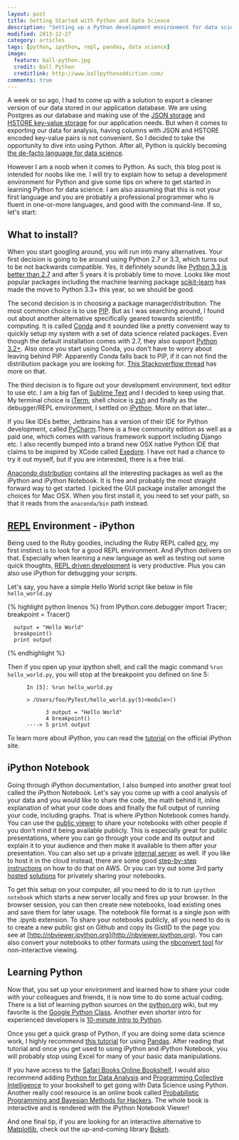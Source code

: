 ```yaml
---
layout: post
title: Getting Started with Python and Data Science
description: "Setting up a Python development environment for data science work."
modified: 2013-12-27
category: articles
tags: [python, ipython, repl, pandas, data science]
image:
  feature: ball-python.jpg
  credit: Ball Python
  creditlink: http://www.ballpythonaddiction.com/
comments: true  
---
```


A week or so ago, I had to come up with a solution to export a cleaner version of our data stored in our application database. We are using Postgres as our database and making use of the [JSON storage](http://clarkdave.net/2013/06/what-can-you-do-with-postgresql-and-json/) and [HSTORE key-value storage](http://www.postgresql.org/docs/9.0/static/hstore.html) for our application needs. But when it comes to exporting our data for analysis, having columns with JSON and HSTORE encoded key-value pairs is not convenient. So I decided to take the opportunity to dive into using Python. After all, Python is quickly becoming [the de-facto language for data science](http://www.r-bloggers.com/the-homogenization-of-scientific-computing-or-why-python-is-steadily-eating-other-languages-lunch/). 

However I am a noob when it comes to Python. As such, this blog post is intended for noobs like me. I will try to explain how to setup a development environment for Python and give some tips on where to get started in learning Python for data science. I am also assuming that this is not your first language and you are probably a professional programmer who is fluent in one-or-more languages, and good with the command-line. If so, let's start:

## What to install?

When you start googling around, you will run into many alternatives. Your first decision is going to be around using Python 2.7 or 3.3, which turns out to be not backwards compatible. Yes, it definitely sounds like [Python 3.3 is better than 2.7](https://speakerdeck.com/pyconslides/python-3-dot-3-trust-me-its-better-than-python-2-dot-7-by-dr-brett-cannon) and after 5 years it is probably time to move. Looks like most popular packages including the machine learning package [scikit-learn](https://github.com/scikit-learn/scikit-learn/commit/22dbecccff5b856d1db0c97310f542fbc5df4f64) has made the move to Python 3.3+ this year, so we should be good. 

The second decision is in choosing a package manager/distribution. The most common choice is to use [PIP](https://pip.readthedocs.org/en/latest/). But as I was searching around, I found out about another alternative specifically geared towards scientific computing. It is called [Conda](http://www.continuum.io/blog/conda) and it sounded like a pretty convenient way to quickly setup my system with a set of data science related packages. Even though the default installation comes with 2.7, they also support [Python 3.2+](http://continuum.io/blog/anaconda-python-3). Also once you start using Conda, you don't have to worry about leaving behind PIP. Apparently Conda falls back to PIP, if it can not find the distribution package you are looking for. [This Stackoverflow thread](http://stackoverflow.com/questions/18640305/how-to-keep-track-of-pip-installed-packages-in-an-anaconda-conda-env) has more on that.

The third decision is to figure out your development environment, text editor to use etc. I am a big fan of [Sublime Text](http://www.sublimetext.com/3) and I decided to keep using that. My terminal choice is [iTerm](http://www.iterm2.com/#/section/home), shell choice is [zsh](https://github.com/robbyrussell/oh-my-zsh) and finally as the debugger/REPL environment, I settled on [iPython](http://ipython.org/). More on that later... 

If you like IDEs better, Jetbrains has a version of their IDE for Python development, called [PyCharm](http://www.jetbrains.com/pycharm/).There is a free community edition as well as a paid one, which comes with various framework support including Django etc. I also recently bumped into a brand new OSX native Python IDE that claims to be inspired by XCode called [Exedore](http://celestialteapot.com/exedore/). I have not had a chance to try it out myself, but if you are interested, there is a free trial.

[Anacondo distribution](http://continuum.io/downloads) contains all the interesting packages as well as the iPython and iPython Notebook. It is free and probably the most straight forward way to get started. I picked the GUI package installer amongst the choices for Mac OSX. When you first install it, you need to set your path, so that it reads from the ```anaconda/bin``` path instead. 

## [REPL](http://en.wikipedia.org/wiki/Read%E2%80%93eval%E2%80%93print_loop) Environment - iPython

Being used to the Ruby goodies, including the Ruby REPL called [pry](http://pryrepl.org/), my first instinct is to look for a good REPL environment. And iPython delivers on that. Especially when learning a new language as well as testing out some quick thoughts, [REPL driven development](https://speakerdeck.com/conradirwin/repl-driven-development-with-pry) is very productive. Plus you can also use iPython for debugging your scripts.

Let's say, you have a simple Hello World script like below in file ```hello_world.py```

{% highlight python linenos %}
      from IPython.core.debugger import Tracer; breakpoint = Tracer()
    
      output = "Hello World"
      breakpoint()
      print output
{% endhighlight %}

Then if you open up your ipython shell, and call the magic command ```%run hello_world.py```, you will stop at the breakpoint you defined on line 5:

```
      In [5]: %run hello_world.py

      > /Users/foo/PyTest/hello_world.py(5)<module>()

            3 output = "Hello World"
            4 breakpoint()
      ----> 5 print output
```

To learn more about iPython, you can read the [tutorial](http://ipython.org/ipython-doc/dev/interactive/tutorial.html) on the official iPython site.

## iPython Notebook

Going through iPython documentation, I also bumped into another great tool called the iPython Notebook. Let's say you come up with a cool analysis of your data and you would like to share the code, the math behind it, inline explanation of what your code does and finally the full output of running your code, including graphs. That is where iPython Notebook comes handy. You can use the [public viewer](http://nbviewer.ipython.org/) to share your notebooks with other people if you don't mind it being available publicly. This is especially great for public presentations, where you can go through your code and its output and explain it to your audience and then make it available to them after your presentation. You can also set up a private [internal server](http://nbviewer.ipython.org/github/Unidata/tds-python-workshop/blob/master/ipython-notebook-server.ipynb) as well. If you like to host it in the cloud instead, there are some good [step-by-step instructions](https://gist.github.com/iamatypeofwalrus/5183133) on how to do that on AWS. Or you can try out some 3rd party [hosted](http://www.continuum.io/wakari) [solutions](http://www.picloud.com/) for privately sharing your notebooks.

To get this setup on your computer, all you need to do is to run ``` ipython notebook ``` which starts a new server locally and fires up  your browser. In the browser session, you can then create new notebooks, load existing ones and save them for later usage. The notebook file format is a single json with the .ipynb extension. To share your notebooks publicly, all you need to do is to create a new public gist on Github and copy its GistID to the page you see at [http://nbviewer.ipython.org](http://nbviewer.ipython.org). You can also convert your notebooks to other formats using the [nbconvert tool](http://ipython.org/ipython-doc/stable/interactive/nbconvert.html#nbconvert) for non-interactive viewing.

## Learning Python

Now that, you set up your environment and learned how to share your code with your colleagues and friends, it is now time to do some actual coding. There is a list of learning python sources on the [python.org](https://wiki.python.org/moin/BeginnersGuide/Programmers) wiki, but my favorite is the [Google Python Class](https://developers.google.com/edu/python/). Another even shorter intro for experienced developers is [10-minute Intro to Python](http://www.stavros.io/tutorials/python/).

Once you get a quick grasp of Python, if you are doing some data science work, I highly recommend [this tutorial](http://www.gregreda.com/2013/10/26/intro-to-pandas-data-structures/) for using [Pandas](http://pandas.pydata.org/). After reading that tutorial and once you get used to using iPython and iPython Notebook, you will probably stop using Excel for many of your basic data manipulations.  

If you have access to the [Safari Books Online Bookshelf](https://ssl.safaribooksonline.com/trial), I would also recommend adding [Python for Data Analysis](http://shop.oreilly.com/product/0636920023784.do) and [Programming Collective Intelligence](http://shop.oreilly.com/product/9780596529321.do) to your bookshelf to get going with Data Science using Python. Another really cool resource is an online book called [Probabilistic Programming and Bayesian Methods for Hackers](http://nbviewer.ipython.org/github/CamDavidsonPilon/Probabilistic-Programming-and-Bayesian-Methods-for-Hackers/blob/master/Prologue/Prologue.ipynb). The whole book is interactive and is rendered with the iPython Notebook Viewer!

And one final tip, if you are looking for an interactive alternative to [Matplotlib](http://matplotlib.org/), check out the up-and-coming library [Bokeh](http://bokeh.pydata.org/).


